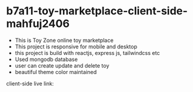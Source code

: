 # b7a11-toy-marketplace-client-side-mahfuj2406
* This is Toy Zone online toy marketplace
* This project is responsive for mobile and desktop
* this project is build with reactjs, express js, tailwindcss etc
* Used mongodb database
* user can create update and delete toy
* beautiful theme color maintained

client-side live link: 